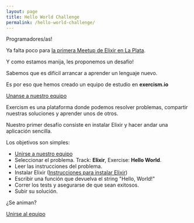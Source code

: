 ```yaml
---
layout: page
title: Hello World Challenge
permalink: /hello-world-challenge/
---
```


Programadores/as!

Ya falta poco para [la primera Meetup de Elixir en La Plata][first-meetup].

Y como estamos manija, les proponemos un desafío!

Sabemos que es difícil arrancar a aprender un lenguaje nuevo.

Es por eso que hemos creado un equipo de estudio en **exercism.io**

[Unanse a nuestro equipo][join-our-team]

Exercism es una plataforma donde podemos resolver problemas, compartir nuestras soluciones y aprender unos de otros.

Nuestro primer desafío consiste en instalar Elixir y hacer andar una aplicación sencilla.

Los objetivos son simples:
- [Unirse a nuestro equipo][join-our-team]
- Seleccionar el problema. Track: **Elixir**, Exercise: **Hello World**.
- Leer las instrucciones del problema.
- Instalar Elixir ([Instrucciones para instalar Elixir][install-instructions])
- Escribir una función que devuelva el string "Hello, World!"
- Correr los tests y asegurarse de que sean exitosos.
- Subir su solución.

¿Se animan?

[Unirse al equipo][join-our-team]

[join-our-team]: https://teams.exercism.io/teams/m75g5YQLTg4qrViPncLCeK6c/join
[install-instructions]: https://elixir-lang.org/install.html
[first-meetup]: https://elixir-la-plata.github.io/events/meetup-2019-11-07.html
